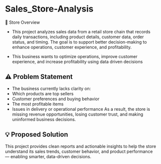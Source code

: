 # Sales_Store-Analysis
🏬 Store Overview
- This project analyzes sales data from a retail store chain that records daily transactions, including product details, customer data, order status, and timing. The goal is to support better decision-making to enhance operations, customer experience, and profitability.

- This business wants to optimize operations, improve customer experience, and increase profitability using data driven decisions

## ⚠️ Problem Statement
- The business currently lacks clarity on:
- Which products are top sellers
- Customer preferences and buying behavior
- The most profitable items
- Issues in delivery or operational performance
As a result, the store is missing revenue opportunities, losing customer trust, and making uninformed business decisions.

## 💡 Proposed Solution
This project provides clean reports and actionable insights to help the store understand its sales trends, customer behavior, and product performance — enabling smarter, data-driven decisions.
